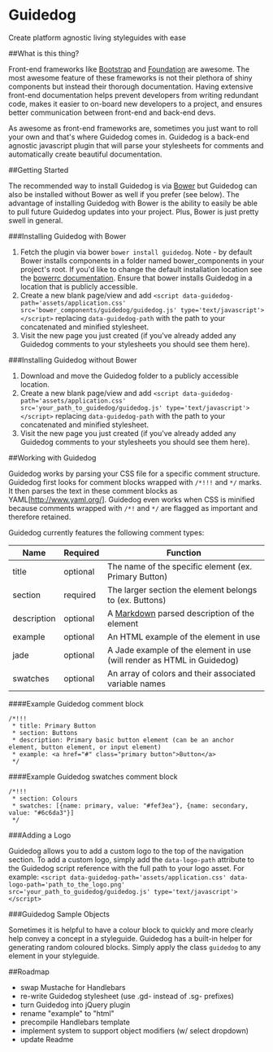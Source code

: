 Guidedog
==========

Create platform agnostic living styleguides with ease

##What is this thing?

Front-end frameworks like [Bootstrap](http://getbootstrap.com/) and [Foundation](http://foundation.zurb.com/) are awesome. The most awesome feature of these frameworks is not their plethora of shiny components but instead their thorough documentation. Having extensive front-end documentation helps prevent developers from writing redundant code, makes it easier to on-board new developers to a project, and ensures better communication between front-end and back-end devs.

As awesome as front-end frameworks are, sometimes you just want to roll your own and that's where Guidedog comes in. Guidedog is a back-end agnostic javascript plugin that will parse your stylesheets for comments and automatically create beautiful documentation.

##Getting Started

The recommended way to install Guidedog is via [Bower](http://bower.io/) but Guidedog can also be installed without Bower as well if you prefer (see below). The advantage of installing Guidedog with Bower is the ability to easily be able to pull future Guidedog updates into your project. Plus, Bower is just pretty swell in general.

###Installing Guidedog with Bower

1. Fetch the plugin via bower `bower install guidedog`. Note - by default Bower installs components in a folder named bower_components in your project's root. If you'd like to change the default installation location see the [bowerrc documentation](http://bower.io/docs/config/). Ensure that bower installs Guidedog in a location that is publicly accessible.
1. Create a new blank page/view and add `<script data-guidedog-path='assets/application.css' src='bower_components/guidedog/guidedog.js' type='text/javascript'></script>` replacing `data-guidedog-path` with the path to your concatenated and minified stylesheet.
1. Visit the new page you just created (if you've already added any Guidedog comments to your stylesheets you should see them here).

###Installing Guidedog without Bower

1. Download and move the Guidedog folder to a publicly accessible location.
1. Create a new blank page/view and add `<script data-guidedog-path='assets/application.css' src='your_path_to_guidedog/guidedog.js' type='text/javascript'></script>` replacing `data-guidedog-path` with the path to your concatenated and minified stylesheet.
1. Visit the new page you just created (if you've already added any Guidedog comments to your stylesheets you should see them here).

##Working with Guidedog

Guidedog works by parsing your CSS file for a specific comment structure. Guidedog first looks for comment blocks wrapped with `/*!!!` and `*/` marks. It then parses the text in these comment blocks as YAML[http://www.yaml.org/]. Guidedog even works when CSS is minified because comments wrapped with `/*!` and `*/` are flagged as important and therefore retained.

Guidedog currently features the following comment types:

| Name        | Required | Function                                                                                     |
| ----------- | -------- | -------------------------------------------------------------------------------------------- |
| title       | optional | The name of the specific element (ex. Primary Button)                                        |
| section     | required | The larger section the element belongs to (ex. Buttons)                                      |
| description | optional | A [Markdown](http://daringfireball.net/projects/markdown/) parsed description of the element |
| example     | optional | An HTML example of the element in use                                                        |
| jade        | optional | A Jade example of the element in use (will render as HTML in Guidedog)                       |
| swatches    | optional | An array of colors and their associated variable names                                       |

####Example Guidedog comment block
```
/*!!!
 * title: Primary Button
 * section: Buttons
 * description: Primary basic button element (can be an anchor element, button element, or input element)
 * example: <a href="#" class="primary button">Button</a>
 */
```

####Example Guidedog swatches comment block
```
/*!!!
 * section: Colours
 * swatches: [{name: primary, value: "#fef3ea"}, {name: secondary, value: "#6c6da3"}]
 */
```

###Adding a Logo

Guidedog allows you to add a custom logo to the top of the navigation section. To add a custom logo, simply add the `data-logo-path` attribute to the Guidedog script reference with the full path to your logo asset. For example: `<script data-guidedog-path='assets/application.css' data-logo-path='path_to_the_logo.png' src='your_path_to_guidedog/guidedog.js' type='text/javascript'></script>`

###Guidedog Sample Objects

Sometimes it is helpful to have a colour block to quickly and more clearly help convey a concept in a styleguide. Guidedog has a built-in helper for generating random coloured blocks. Simply apply the class `guidedog` to any element in your styleguide.

##Roadmap

- swap Mustache for Handlebars 
- re-write Guidedog stylesheet (use .gd- instead of .sg- prefixes)
- turn Guidedog into jQuery plugin
- rename "example" to "html"
- precompile Handlebars template
- implement system to support object modifiers (w/ select dropdown)
- update Readme
